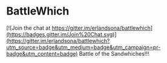 # BattleWhich

[![Join the chat at https://gitter.im/erlandsona/battlewhich](https://badges.gitter.im/Join%20Chat.svg)](https://gitter.im/erlandsona/battlewhich?utm_source=badge&utm_medium=badge&utm_campaign=pr-badge&utm_content=badge)
Battle of the Sandwhiches!!!

